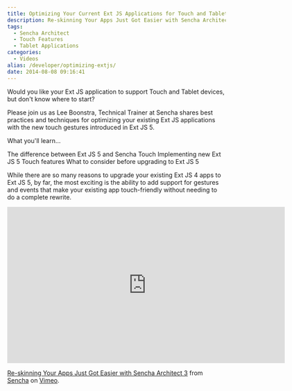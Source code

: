 ```yaml
---
title: Optimizing Your Current Ext JS Applications for Touch and Tablets
description: Re-skinning Your Apps Just Got Easier with Sencha Architect 3
tags:
  - Sencha Architect
  - Touch Features
  - Tablet Applications
categories:
  - Videos
alias: /developer/optimizing-extjs/
date: 2014-08-08 09:16:41
---
```


Would you like your Ext JS application to support Touch and Tablet devices, but don't know where to start?

<!--more-->

Please join us as Lee Boonstra, Technical Trainer at Sencha shares best practices and techniques for optimizing your existing Ext JS applications with the new touch gestures introduced in Ext JS 5.

What you'll learn...

The difference between Ext JS 5 and Sencha Touch
Implementing new Ext JS 5 Touch features
What to consider before upgrading to Ext JS 5

While there are so many reasons to upgrade your existing Ext JS 4 apps to Ext JS 5, by far, the most exciting is the ability to add support for gestures and events that make your existing app touch-friendly without needing to do a complete rewrite.

<iframe src="https://player.vimeo.com/video/81745175" width="640" height="360" frameborder="0" webkitallowfullscreen mozallowfullscreen allowfullscreen></iframe>
<p><a href="https://vimeo.com/81745175">Re-skinning Your Apps Just Got Easier with Sencha Architect 3</a> from <a href="https://vimeo.com/sencha">Sencha</a> on <a href="https://vimeo.com">Vimeo</a>.</p>

